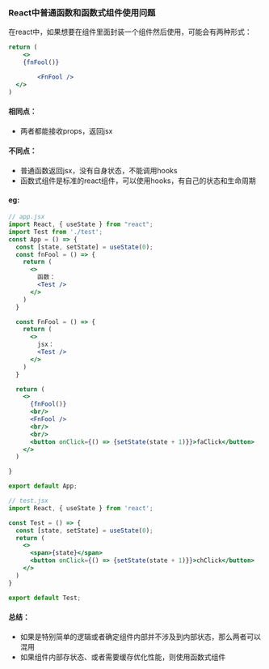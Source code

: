### React中普通函数和函数式组件使用问题

​	在react中，如果想要在组件里面封装一个组件然后使用，可能会有两种形式：

```jsx
return (
	<>
  	{fnFool()}

		<FnFool />  
  </>
)
```



#### 相同点：

- 两者都能接收props，返回jsx

#### 不同点：

- 普通函数返回jsx，没有自身状态，不能调用hooks
- 函数式组件是标准的react组件，可以使用hooks，有自己的状态和生命周期



#### eg:

```jsx
// app.jsx
import React, { useState } from "react";
import Test from './test';
const App = () => {
  const [state, setState] = useState(0);
  const fnFool = () => {
    return (
      <>
        函数：
        <Test />
      </>
    )
  }

  const FnFool = () => {
    return (
      <>
        jsx：
        <Test />
      </>
    )
  }

  return (
    <>
      {fnFool()}
      <br/>
      <FnFool />
      <br/>
      <br/>
      <button onClick={() => {setState(state + 1)}}>faClick</button>
    </>
  )

}

export default App;
```

```jsx
// test.jsx
import React, { useState } from 'react';

const Test = () => {
  const [state, setState] = useState(0);
  return (
    <>
      <span>{state}</span>
      <button onClick={() => {setState(state + 1)}}>chClick</button>
    </>
  )
}

export default Test;
```



#### 总结：

- 如果是特别简单的逻辑或者确定组件内部并不涉及到内部状态，那么两者可以混用
- 如果组件内部存状态、或者需要缓存优化性能，则使用函数式组件

